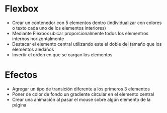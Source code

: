 # Flexbox
* Crear un contenedor con 5 elementos dentro (individualizar con colores o texto cada uno de los elementos interiores)
* Mediante Flexbox ubicar proporcionalmente todos los elementros internos horizontalmente
* Destacar el elemento central utilizando este el doble del tamaño que los elementos aledaños
* Invertir el orden en que se cargan los elementos

# Efectos
* Agregar un tipo de transición diferente a los primeros 3 elementos
* Poner de color de fondo un gradiente circular en el elemento central
* Crear una animación al pasar el mouse sobre algún elemento de la página
